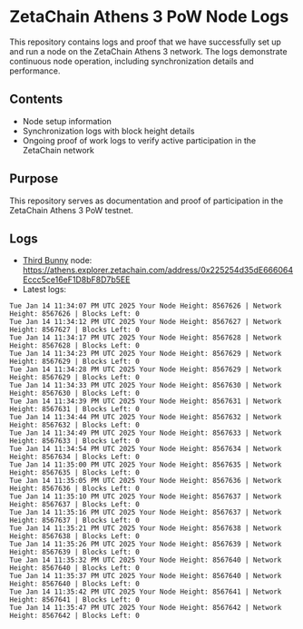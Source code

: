 # ZetaChain Athens 3 PoW Node Logs
This repository contains logs and proof that we have successfully set up and run a node on the ZetaChain Athens 3 network. The logs demonstrate continuous node operation, including synchronization details and performance.

## Contents
- Node setup information
- Synchronization logs with block height details
- Ongoing proof of work logs to verify active participation in the ZetaChain network

## Purpose
This repository serves as documentation and proof of participation in the ZetaChain Athens 3 PoW testnet.

## Logs

- [Third Bunny](https://thirdbunny.xyz/) node: https://athens.explorer.zetachain.com/address/0x225254d35dE666064Eccc5ce16eF1D8bF8D7b5EE
- Latest logs:
```
Tue Jan 14 11:34:07 PM UTC 2025 Your Node Height: 8567626 | Network Height: 8567626 | Blocks Left: 0
Tue Jan 14 11:34:12 PM UTC 2025 Your Node Height: 8567627 | Network Height: 8567627 | Blocks Left: 0
Tue Jan 14 11:34:17 PM UTC 2025 Your Node Height: 8567628 | Network Height: 8567628 | Blocks Left: 0
Tue Jan 14 11:34:23 PM UTC 2025 Your Node Height: 8567629 | Network Height: 8567629 | Blocks Left: 0
Tue Jan 14 11:34:28 PM UTC 2025 Your Node Height: 8567629 | Network Height: 8567629 | Blocks Left: 0
Tue Jan 14 11:34:33 PM UTC 2025 Your Node Height: 8567630 | Network Height: 8567630 | Blocks Left: 0
Tue Jan 14 11:34:39 PM UTC 2025 Your Node Height: 8567631 | Network Height: 8567631 | Blocks Left: 0
Tue Jan 14 11:34:44 PM UTC 2025 Your Node Height: 8567632 | Network Height: 8567632 | Blocks Left: 0
Tue Jan 14 11:34:49 PM UTC 2025 Your Node Height: 8567633 | Network Height: 8567633 | Blocks Left: 0
Tue Jan 14 11:34:54 PM UTC 2025 Your Node Height: 8567634 | Network Height: 8567634 | Blocks Left: 0
Tue Jan 14 11:35:00 PM UTC 2025 Your Node Height: 8567635 | Network Height: 8567635 | Blocks Left: 0
Tue Jan 14 11:35:05 PM UTC 2025 Your Node Height: 8567636 | Network Height: 8567636 | Blocks Left: 0
Tue Jan 14 11:35:10 PM UTC 2025 Your Node Height: 8567637 | Network Height: 8567637 | Blocks Left: 0
Tue Jan 14 11:35:16 PM UTC 2025 Your Node Height: 8567637 | Network Height: 8567637 | Blocks Left: 0
Tue Jan 14 11:35:21 PM UTC 2025 Your Node Height: 8567638 | Network Height: 8567638 | Blocks Left: 0
Tue Jan 14 11:35:26 PM UTC 2025 Your Node Height: 8567639 | Network Height: 8567639 | Blocks Left: 0
Tue Jan 14 11:35:32 PM UTC 2025 Your Node Height: 8567640 | Network Height: 8567640 | Blocks Left: 0
Tue Jan 14 11:35:37 PM UTC 2025 Your Node Height: 8567640 | Network Height: 8567640 | Blocks Left: 0
Tue Jan 14 11:35:42 PM UTC 2025 Your Node Height: 8567641 | Network Height: 8567641 | Blocks Left: 0
Tue Jan 14 11:35:47 PM UTC 2025 Your Node Height: 8567642 | Network Height: 8567642 | Blocks Left: 0
```
